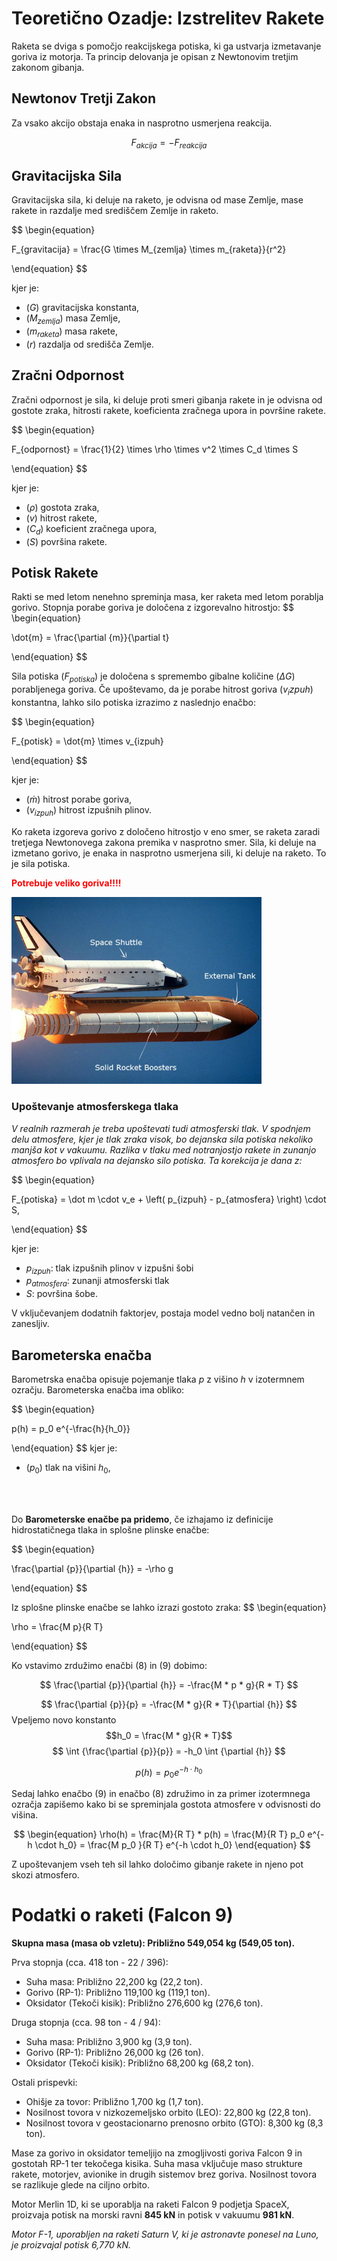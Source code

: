 # Teoretično Ozadje: Izstrelitev Rakete

Raketa se dviga s pomočjo reakcijskega potiska, ki ga ustvarja izmetavanje goriva iz motorja. Ta princip delovanja je opisan z Newtonovim tretjim zakonom gibanja.

## Newtonov Tretji Zakon

Za vsako akcijo obstaja enaka in nasprotno usmerjena reakcija.

$$
\begin{equation}
F_{akcija} = -F_{reakcija}
\end{equation}
$$

## Gravitacijska Sila

Gravitacijska sila, ki deluje na raketo, je odvisna od mase Zemlje, mase rakete in razdalje med središčem Zemlje in raketo.

$$
\begin{equation}

F_{gravitacija} = \frac{G \times M_{zemlja} \times m_{raketa}}{r^2}

\end{equation}
$$

kjer je:
- $\left( G \right)$ gravitacijska konstanta,
- $\left( M_{zemlja} \right)$ masa Zemlje,
- $\left( m_{raketa} \right)$ masa rakete,
- $\left( r \right)$ razdalja od središča Zemlje.

## Zračni Odpornost

Zračni odpornost je sila, ki deluje proti smeri gibanja rakete in je odvisna od gostote zraka, hitrosti rakete, koeficienta zračnega upora in površine rakete.

$$
\begin{equation}

F_{odpornost} = \frac{1}{2} \times \rho \times v^2 \times C_d \times S

\end{equation}
$$

kjer je:
- $\left( \rho \right)$ gostota zraka,
- $\left( v \right)$ hitrost rakete,
- $\left( C_d \right)$ koeficient zračnega upora,
- $\left( S \right)$ površina rakete.

## Potisk Rakete

Rakti se med letom nenehno spreminja masa, ker raketa med letom porablja gorivo. Stopnja porabe goriva je določena z izgorevalno hitrostjo:
$$
\begin{equation}

\dot{m} = \frac{\partial {m}}{\partial t}

\end{equation}
$$

Sila potiska ($F_{potiska}$) je določena s spremembo gibalne količine ($\Delta G$) porabljenega goriva. Če upoštevamo, da je porabe hitrost goriva ($v_izpuh$) konstantna, lahko silo potiska izrazimo z naslednjo enačbo:

$$
\begin{equation}

F_{potisk} = \dot{m} \times v_{izpuh}

\end{equation}
$$


kjer je:
- $\left( \dot{m} \right)$ hitrost porabe goriva,
- $\left( v_{izpuh} \right)$ hitrost izpušnih plinov.

Ko raketa izgoreva gorivo z določeno hitrostjo v eno smer, se raketa zaradi tretjega Newtonovega zakona premika v nasprotno smer. Sila, ki deluje na izmetano gorivo, je enaka in nasprotno usmerjena sili, ki deluje na raketo. To je sila potiska.

**<font color="red">Potrebuje veliko goriva!!!!</font>**

<img src="image.png"  alt="drawing" width="400">

### Upoštevanje atmosferskega tlaka


*V realnih razmerah je treba upoštevati tudi atmosferski tlak. V spodnjem delu atmosfere, kjer je tlak zraka visok, bo dejanska sila potiska nekoliko manjša kot v vakuumu. Razlika v tlaku med notranjostjo rakete in zunanjo atmosfero bo vplivala na dejansko silo potiska. Ta korekcija je dana z:*

$$
\begin{equation}

F_{potiska} = \dot m \cdot v_e + \left( p_{izpuh} - p_{atmosfera} \right) \cdot S,

\end{equation}
$$

kjer je:
- $p_{izpuh}$: tlak izpušnih plinov v izpušni šobi
- $p_{atmosfera}$: zunanji atmosferski tlak
- $S$: površina šobe.


V vključevanjem dodatnih faktorjev, postaja model vedno bolj natančen in zanesljiv.


## Barometerska enačba

Barometrska enačba opisuje pojemanje tlaka $p$ z višino $h$ v izotermnem ozračju. Barometerska enačba ima obliko:

$$
\begin{equation}

p(h) = p_0 e^{-\frac{h}{h_0}}

\end{equation}
$$
kjer je:
- $\left( p_0 \right)$ tlak na višini $h_0$,
<br>
<br>

Do **Barometerske enačbe pa pridemo**, če izhajamo iz definicije hidrostatičnega tlaka in splošne plinske enačbe:

$$
\begin{equation}

\frac{\partial {p}}{\partial {h}} = -\rho g

\end{equation}
$$

Iz splošne plinske enačbe se lahko izrazi gostoto zraka:
$$
\begin{equation}

\rho = \frac{M p}{R T}

\end{equation}
$$

Ko vstavimo zrdužimo enačbi (8) in (9) dobimo:

$$
\frac{\partial {p}}{\partial {h}} = -\frac{M * p * g}{R * T}
$$

$$
\frac{\partial {p}}{p} = -\frac{M * g}{R * T}{\partial {h}}
$$
Vpeljemo novo konstanto $$h_0 = \frac{M * g}{R * T}$$
$$
\int {\frac{\partial {p}}{p}} = -h_0 \int {\partial {h}}
$$

$$
\begin{equation}
p(h) = p_0 e^{-h \cdot h_0}
\end{equation}
$$

Sedaj lahko enačbo (9) in enačbo (8) združimo in za primer izotermnega ozračja zapišemo kako bi se spreminjala gostota atmosfere v odvisnosti do višina.


$$
\begin{equation}
\rho(h) = \frac{M}{R T} * p(h) = \frac{M}{R T} p_0 e^{-h \cdot h_0} = \frac{M p_0 }{R T} e^{-h \cdot h_0}
\end{equation}
$$

Z upoštevanjem vseh teh sil lahko določimo gibanje rakete in njeno pot skozi atmosfero.

# Podatki o raketi (Falcon 9)

**Skupna masa (masa ob vzletu): Približno 549,054 kg (549,05 ton).**

Prva stopnja (cca. 418 ton - 22 / 396):
- Suha masa: Približno 22,200 kg (22,2 ton).
- Gorivo (RP-1): Približno 119,100 kg (119,1 ton).
- Oksidator (Tekoči kisik): Približno 276,600 kg (276,6 ton).

Druga stopnja (cca. 98 ton - 4 / 94):
- Suha masa: Približno 3,900 kg (3,9 ton).
- Gorivo (RP-1): Približno 26,000 kg (26 ton).
- Oksidator (Tekoči kisik): Približno 68,200 kg (68,2 ton).

Ostali prispevki:
- Ohišje za tovor: Približno 1,700 kg (1,7 ton).
- Nosilnost tovora v nizkozemeljsko orbito (LEO): 22,800 kg (22,8 ton).
- Nosilnost tovora v geostacionarno prenosno orbito (GTO): 8,300 kg (8,3 ton).

Mase za gorivo in oksidator temeljijo na zmogljivosti goriva Falcon 9 in gostotah RP-1 ter tekočega kisika. Suha masa vključuje maso strukture rakete, motorjev, avionike in drugih sistemov brez goriva. Nosilnost tovora se razlikuje glede na ciljno orbito.

Motor Merlin 1D, ki se uporablja na raketi Falcon 9 podjetja SpaceX, proizvaja potisk na morski ravni **845 kN** in potisk v vakuumu **981 kN**.

*Motor F-1, uporabljen na raketi Saturn V, ki je astronavte ponesel na Luno, je proizvajal potisk 6,770 kN.*